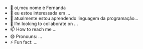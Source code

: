 - 👋 oi,meu nome  é Fernanda 
- 👀 eu estou  interessada em ...
- 🌱 atualmente estou aprendendo linguagem da programação...
- 💞️ I’m looking to collaborate on ...
- 📫 How to reach me ...
- 😄 Pronouns: ...
- ⚡ Fun fact: ...

<!---
nanna260/nanna260 is a ✨ special ✨ repository because its `README.md` (this file) appears on your GitHub profile.
You can click the Preview link to take a look at your changes.
--->
